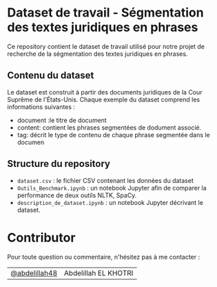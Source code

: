 

# Dataset de travail - Ségmentation des textes juridiques en phrases 

Ce repository contient le dataset de travail utilisé pour notre projet de recherche de la ségmentation des textes juridiques en phrases.
## Contenu du dataset

Le dataset est construit à partir des documents juridiques de la Cour Suprême de l'États-Unis. Chaque exemple du dataset comprend les informations suivantes :

- document :le titre de document
- content: contient les phrases segmentées de dodument associé.
- tag: décrit le type de contenu de chaque phrase segmentée dans le documen

## Structure du repository

- `dataset.csv` : le fichier CSV contenant les données du dataset
- `Outils_Benchmark.ipynb` : un notebook Jupyter afin de comparer la performance de deux outils NLTK, SpaCy.
- `description_de_dataset.ipynb` : un notebook Jupyter décrivant le dataset.

# Contributor

Pour toute question ou commentaire, n'hésitez pas à me contacter :

|                                                    |                           |
| -------------------------------------------------- | --------------------------|
| [@abdelillah48](https://github.com/abdelillah48)   | Abdelillah EL KHOTRI      |  
